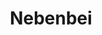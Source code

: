 ---
layout: page
title: Nebenbei
description: photo and lyric magazine
img: assets/img/project_profiles/nebenbei.jpg
redirect: http://jonathanbrunner.com/category/nebenbei-1/
importance: 3
category: fun
---